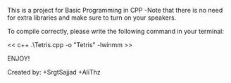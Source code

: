This is a project for Basic Programming in CPP
-Note that there is no need for extra libraries and make sure to turn on your speakers.

To compile correctly,
please write the following command in your terminal:

<< c++ .\Tetris.cpp -o "Tetris" -lwinmm >>

ENJOY!

Created by:
+SrgtSajjad
+AliThz
